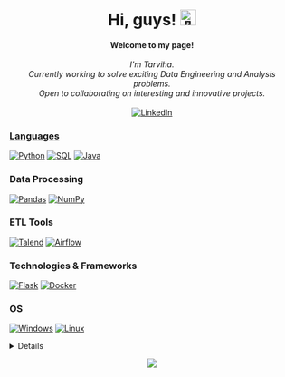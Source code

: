 <h1 align="center">Hi, guys! <img src="https://github.com/wervlad/wervlad/assets/24524555/766d336d-b87d-44ba-807c-c51de2bc6b4d" width="28px" alt="👋"></h1>

<p align="center">
    <b>Welcome to my page!</b><br><br>
    <i>
        I'm Tarviha.<br>
        Currently working to solve exciting Data Engineering and Analysis problems.<br>
        Open to collaborating on interesting and innovative projects.<br>
    </i><br>
    <a href="https://www.linkedin.com/in/tarviha-fatima/">
        <img src="https://img.shields.io/badge/LinkedIn-blue?style=flat-square&logo=linkedin" alt="LinkedIn">
   

### Languages
[![Python](https://img.shields.io/badge/python-black?style=for-the-badge&logo=python)](https://github.com/tarvihafatima)
[![SQL](https://img.shields.io/badge/sql-black?style=for-the-badge&logo=mysql)](https://github.com/tarvihafatima)
[![Java](https://img.shields.io/badge/java-black?style=for-the-badge&logo=openjdk)](https://github.com/tarvihafatima)

### Data Processing
[![Pandas](https://img.shields.io/badge/pandas-black?style=for-the-badge&logo=pandas)](https://github.com/tarvihafatima)
[![NumPy](https://img.shields.io/badge/numpy-black?style=for-the-badge&logo=numpy)](https://github.com/tarvihafatima)

### ETL Tools
[![Talend](https://img.shields.io/badge/talend-black?style=for-the-badge&logo=talend)](https://github.com/tarvihafatima)
[![Airflow](https://img.shields.io/badge/airflow-black?style=for-the-badge&logo=apacheairflow)](https://github.com/tarvihafatima)

### Technologies & Frameworks
[![Flask](https://img.shields.io/badge/flask-black?style=for-the-badge&logo=flask)](https://github.com/tarvihafatima)
[![Docker](https://img.shields.io/badge/docker-black?style=for-the-badge&logo=docker)](https://hub.docker.com/u/tarvihafatima)

### OS
[![Windows](https://img.shields.io/badge/Windows-black?style=for-the-badge&logo=Windows)](https://github.com/tarvihafatima)
[![Linux](https://img.shields.io/badge/linux-black?style=for-the-badge&logo=Linux)](https://github.com/tarvihafatima)

<details>
<p align="center">
  <a href="https://github.com/tarvihafatima">
    <img src="http://github-profile-summary-cards.vercel.app/api/cards/profile-details?username=tarvihafatima&theme=transparent" />
  </a>
  <a href="https://github.com/tarvihafatima">
    <img src="https://github-readme-streak-stats.herokuapp.com/?user=tarvihafatima&hide_border=true&card_width=338&theme=transparent" />
  </a>
  <a href="https://github.com/tarvihafatima">
    <img src="http://github-profile-summary-cards.vercel.app/api/cards/stats?username=tarvihafatima&theme=transparent" />
  </a>
</p>
</details>

<p align="center">
  <a href="https://github.com/tarvihafatima">
    <img src="https://komarev.com/ghpvc/?username=tarvihafatima&color=blue&style=flat)" />
  </a>
</p>
<!--

- 🔭 I’m currently working on ...
- 🌱 I’m currently learning ...
- 👯 I’m looking to collaborate on ...
- 🤔 I’m looking for help with ...
- 💬 Ask me about ...
- 📫 How to reach me: ...
- 😄 Pronouns: ...
- ⚡ Fun fact: ...
-->
